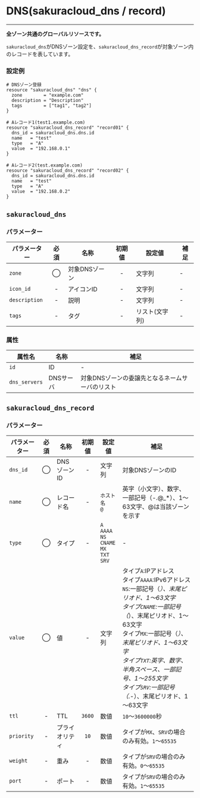 # DNS(sakuracloud_dns / record)

---

**全ゾーン共通のグローバルリソースです。**

`sakuracloud_dns`がDNSゾーン設定を、`sakuracloud_dns_record`が対象ゾーン内のレコードを表しています。

### 設定例

```hcl
# DNSゾーン登録
resource "sakuracloud_dns" "dns" {
  zone        = "example.com"
  description = "Description"
  tags        = ["tag1", "tag2"]
}

# Aレコード1(test1.example.com)
resource "sakuracloud_dns_record" "record01" {
  dns_id = sakuracloud_dns.dns.id
  name   = "test"
  type   = "A"
  value  = "192.168.0.1"
}

# Aレコード2(test.example.com)
resource "sakuracloud_dns_record" "record02" {
  dns_id = sakuracloud_dns.dns.id
  name   = "test"
  type   = "A"
  value  = "192.168.0.2"
}
```

## `sakuracloud_dns`

### パラメーター

|パラメーター         |必須  |名称                |初期値     |設定値                    |補足                                          |
|-------------------|:---:|--------------------|:--------:|------------------------|----------------------------------------------|
| `zone`            | ◯   | 対象DNSゾーン        | -        | 文字列                  | - |
| `icon_id`         | -   | アイコンID         | - | 文字列 | - |
| `description`     | -   | 説明  | - | 文字列 | - |
| `tags`            | -   | タグ | - | リスト(文字列) | - |

### 属性

|属性名          | 名称             | 補足                                        |
|---------------|-----------------|--------------------------------------------|
| `id`          | ID              | -                                          |
| `dns_servers` | DNSサーバ       | 対象DNSゾーンの委譲先となるネームサーバのリスト  |

## `sakuracloud_dns_record`

### パラメーター

|パラメーター  |必須  |名称          |初期値   |設定値                    |補足                                          |
|------------|:---:|--------------|:------:|------------------------|----------------------------------------------|
| `dns_id`   | ◯   | DNSゾーンID   | -      | 文字列                  | 対象DNSゾーンのID |
| `name`     | ◯   | レコード名     | -      | `ホスト名`<br />`@` | 英字（小文字）、数字、一部記号（-.@_*）、1～63文字、@は当該ゾーンを示す|
| `type`     | ◯   | タイプ        | -      | `A`<br />`AAAA`<br />`NS`<br />`CNAME`<br />`MX`<br />`TXT`<br />`SRV` | - |
| `value`    | ◯   | 値           | -      | 文字列 | タイプ`A`:IPアドレス<br />タイプ`AAAA`:IPv6アドレス<br />`NS`:一部記号（_）、末尾ピリオド、1～63文字<br />タイプ`CNAME`:一部記号（_）、末尾ピリオド、1～63文字<br />タイプ`MX`:一部記号（_）、末尾ピリオド、1～63文字<br />タイプ`TXT`:英字、数字、半角スペース、一部記号、1～255文字<br />タイプ`SRV`:一部記号（_.-）、末尾ピリオド、1～63文字|
| `ttl`      | -   | TTL          | `3600` | 数値 | `10`～`3600000`秒 |
| `priority` | -   | プライオリティ | `10`   | 数値 | タイプが`MX`、`SRV`の場合のみ有効。`1`〜`65535` |
| `weight`   | -   | 重み | -   | 数値 | タイプが`SRV`の場合のみ有効。`0`〜`65535` |
| `port`     | -   | ポート | -   | 数値 | タイプが`SRV`の場合のみ有効。`1`〜`65535` |


